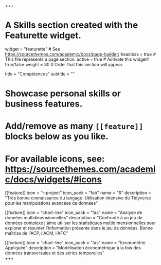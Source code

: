 +++
# A Skills section created with the Featurette widget.
widget = "featurette"  # See https://sourcethemes.com/academic/docs/page-builder/
headless = true  # This file represents a page section.
active = true  # Activate this widget? true/false
weight = 30  # Order that this section will appear.

title = "Compétences"
subtitle = ""

# Showcase personal skills or business features.
# 
# Add/remove as many `[[feature]]` blocks below as you like.
# 
# For available icons, see: https://sourcethemes.com/academic/docs/widgets/#icons

[[feature]]
  icon = "r-project"
  icon_pack = "fab"
  name = "R"
  description = "Très bonne connaissance du langage. Utilisation intensive du Tidyverse pour les manipulations avancées de données"
  
[[feature]]
  icon = "chart-line"
  icon_pack = "fas"
  name = "Analyse de données multidimensionnelles"
  description = "Confronté à un jeu de données complexe j'aime utiliser les statistiques multidimensionnelles pour explorer et résumer l'information présente dans le jeu de données.
  Bonne maîtrise de l'ACP, l'ACM, l'AFC"  

[[feature]]
  icon = "chart-line"
  icon_pack = "fas"
  name = "Econométrie Appliquée"
  description = "Modélisation économétrique à la fois des données transversales et des séries temporelles"  
+++
